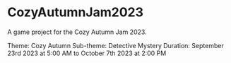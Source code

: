 # CozyAutumnJam2023
A game project for the Cozy Autumn Jam 2023.

Theme: Cozy Autumn
Sub-theme: Detective Mystery
Duration: September 23rd 2023 at 5:00 AM to October 7th 2023 at 2:00 PM
